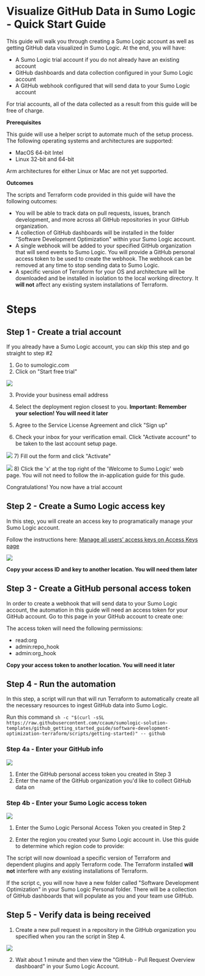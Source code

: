 # Visualize GitHub Data in Sumo Logic - Quick Start Guide

This guide will walk you through creating a Sumo Logic account as well as
getting GitHub data visualized in Sumo Logic. At the end, you will have:

- A Sumo Logic trial account if you do not already have an existing account
- GitHub dashboards and data collection configured in your Sumo Logic account
- A GitHub webhook configured that will send data to your Sumo Logic account

For trial accounts, all of the data collected as a result from this guide will
be free of charge.

**Prerequisites** 

This guide will use a helper script to automate much of the setup process. The
following operating systems and architectures are supported:

- MacOS 64-bit Intel
- Linux 32-bit and 64-bit

Arm architectures for either Linux or Mac are not yet supported.

**Outcomes**

The scripts and Terraform code provided in this guide will have the following outcomes:

- You will be able to track data on pull requests, issues, branch development,
  and more across all GitHub repositories in your GitHub organization.
- A collection of GitHub dashboards will be installed in the folder "Software
  Development Optimization" within your Sumo Logic account.
- A single webhook will be added to your specified GitHub organization that
  will send events to Sumo Logic. You will provide a GitHub personal access
  token to be used to create the webhook.  The webhook can be removed at any
  time to stop sending data to Sumo Logic.
- A specific version of Terraform for your OS and architecture will be
  downloaded and be installed in isolation to the local working directory. It
  **will not** affect any existing system installations of Terraform.


# Steps

## Step 1 - Create a trial account
If you already have a Sumo Logic account, you can skip this step and go straight to step #2

1) Go to sumologic.com
2) Click on "Start free trial"

![](/resources/start-free-trial.png)

3) Provide your business email address
4) Select the deployment region closest to you. **Important: Remember your selection! You will need it later**
5) Agree to the Service License Agreement and click "Sign up"

6) Check your inbox for your verification email. Click "Activate account" to be taken to the last account setup page.

![](/resources/activate-sumo-trial-account.png)
7) Fill out the form and click "Activate"

![](/resources/activate-trial.gif)
8) Click the 'x' at the top right of the 'Welcome to Sumo Logic' web page. You will not need to follow the in-application guide for this gude.

Congratulations! You now have a trial account

## Step 2 - Create a Sumo Logic access key
In this step, you will create an access key to programatically manage your Sumo Logic account.

Follow the instructions here: [Manage all users’ access keys on Access Keys page](https://help.sumologic.com/Manage/Security/Access-Keys#manage-all-users%E2%80%99-access-keys-on-access-keys-page)

![](/resources/create-access-key.gif)

**Copy your access ID and key to another location. You will need them later**

## Step 3 - Create a GitHub personal access token

In order to create a webhook that will send data to your Sumo Logic account,
the automation in this guide will need an access token for your GitHub account.
Go to this page in your GitHub account to create one:
[](https://github.com/settings/tokens)

The access token will need the following permissions:

- read:org
- admin:repo_hook
- admin:org_hook

**Copy your access token to another location. You will need it later**

## Step 4 - Run the automation

In this step, a script will run that will run Terraform to automatically
create all the necessary resources to ingest GitHub data into Sumo Logic.

Run this command `sh -c "$(curl -sSL https://raw.githubusercontent.com/ccaum/sumologic-solution-templates/github_getting_started_guide/software-development-optimization-terraform/scripts/getting-started)" -- github`

### Step 4a - Enter your GitHub info

![](/resources/github-access-token.png)

1) Enter the GitHub personal access token you created in Step 3
2) Enter the name of the GitHub organization you'd like to collect GitHub data on

### Step 4b - Enter your Sumo Logic access token

![](/resources/sumo-logic-access-token.png)

1) Enter the Sumo Logic Personal Access Token you created in Step 2

2) Enter the region you created your Sumo Logic account in. Use this guide to determine which region code to provide: [](https://help.sumologic.com/APIs/General-API-Information/Sumo-Logic-Endpoints-and-Firewall-Security#how-can-i-determine-which-endpoint-i-should-use)


The script will now download a specific version of Terraform and dependent
plugins and apply Terraform code. The Terraform installed **will not**
interfere with any existing installations of Terraform.

If the script c, you will now have a new folder called "Software
Development Optimization" in your Sumo Logic Personal folder. There will be a
collection of GitHub dashboards that will populate as you and your team use
GitHub.

## Step 5 - Verify data is being received

1) Create a new pull request in a repository in the GitHub organization you specified when you ran the script in Step 4.

![](/resources/github-pull-requests-dashboard.gif)

2) Wait about 1 minute and then view the "GitHub - Pull Request Overview dashboard" in your Sumo Logic Account.
